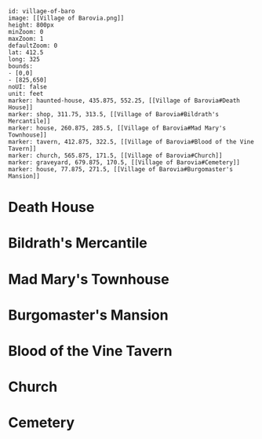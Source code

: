 ---
---

```leaflet
id: village-of-baro
image: [[Village of Barovia.png]]
height: 800px
minZoom: 0
maxZoom: 1
defaultZoom: 0
lat: 412.5
long: 325
bounds:
- [0,0]
- [825,650]
noUI: false
unit: feet
marker: haunted-house, 435.875, 552.25, [[Village of Barovia#Death House]]
marker: shop, 311.75, 313.5, [[Village of Barovia#Bildrath's Mercantile]]
marker: house, 260.875, 285.5, [[Village of Barovia#Mad Mary's Townhouse]]
marker: tavern, 412.875, 322.5, [[Village of Barovia#Blood of the Vine Tavern]]
marker: church, 565.875, 171.5, [[Village of Barovia#Church]]
marker: graveyard, 679.875, 170.5, [[Village of Barovia#Cemetery]]
marker: house, 77.875, 271.5, [[Village of Barovia#Burgomaster's Mansion]]
```

# Death House
# Bildrath's Mercantile
# Mad Mary's Townhouse
# Burgomaster's Mansion
# Blood of the Vine Tavern
# Church
# Cemetery